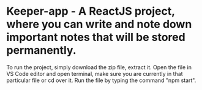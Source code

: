 # Keeper-app - A ReactJS project, where you can write and note down important notes that will be stored permanently.
To run the project, simply download the zip file, extract  it.
Open the file in VS Code editor and open terminal, make sure you are currently in that particular file or cd over it.
Run the file by typing the command "npm start".
